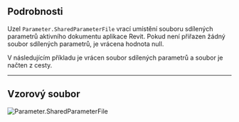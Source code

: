 ## Podrobnosti
Uzel `Parameter.SharedParameterFile` vrací umístění souboru sdílených parametrů aktivního dokumentu aplikace Revit. Pokud není přiřazen žádný soubor sdílených parametrů, je vrácena hodnota null.

V následujícím příkladu je vrácen soubor sdílených parametrů a soubor je načten z cesty.
___
## Vzorový soubor

![Parameter.SharedParameterFile](./Revit.Elements.Parameter.SharedParameterFile_img.jpg)
